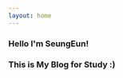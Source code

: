 ```yaml
---
layout: home
---
```

 
### Hello I'm SeungEun! 
### This is My Blog for Study :) 
 
<!-- ## Theme : Jekyll -->
<!-- [![Jekyll Themes](https://img.shields.io/badge/featured%20on-JekyllThemes-red.svg)](https://sighingnow.github.io/jekyll-gitbook/) -->


